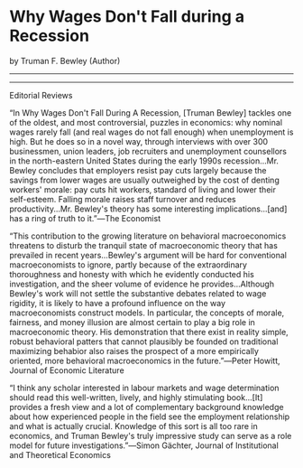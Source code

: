 # Why Wages Don't Fall during a Recession
by Truman F. Bewley (Author)






































---------------------------------------
---------------------------------------

Editorial Reviews

“In Why Wages Don't Fall During A Recession, [Truman Bewley] tackles one of the oldest, and most controversial, puzzles in economics: why nominal wages rarely fall (and real wages do not fall enough) when unemployment is high. But he does so in a novel way, through interviews with over 300 businessmen, union leaders, job recruiters and unemployment counsellors in the north-eastern United States during the early 1990s recession...Mr. Bewley concludes that employers resist pay cuts largely because the savings from lower wages are usually outweighed by the cost of denting workers' morale: pay cuts hit workers‚ standard of living and lower their self-esteem. Falling morale raises staff turnover and reduces productivity...Mr. Bewley's theory has some interesting implications...[and] has a ring of truth to it.”―The Economist

“This contribution to the growing literature on behavioral macroeconomics threatens to disturb the tranquil state of macroeconomic theory that has prevailed in recent years...Bewley's argument will be hard for conventional macroeconomists to ignore, partly because of the extraordinary thoroughness and honesty with which he evidently conducted his investigation, and the sheer volume of evidence he provides...Although Bewley's work will not settle the substantive debates related to wage rigidity, it is likely to have a profound influence on the way macroeconomists construct models. In particular, the concepts of morale, fairness, and money illusion are almost certain to play a big role in macroeconomic theory. His demonstration that there exist in reality simple, robust behavioral patters that cannot plausibly be founded on traditional maximizing behabior also raises the prospect of a more empirically oriented, more behavioral macroeconomics in the future.”―Peter Howitt, Journal of Economic Literature

“I think any scholar interested in labour markets and wage determination should read this well-written, lively, and highly stimulating book...[It] provides a fresh view and a lot of complementary background knowledge about how experienced people in the field see the employment relationship and what is actually crucial. Knowledge of this sort is all too rare in economics, and Truman Bewley's truly impressive study can serve as a role model for future investigations.”―Simon Gächter, Journal of Institutional and Theoretical Economics
